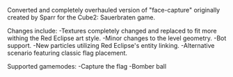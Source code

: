 Converted and completely overhauled version of "face-capture" originally created by Sparr for the Cube2: Sauerbraten game.

Changes include:
-Textures completely changed and replaced to fit more withing the Red Eclipse art style.
-Minor changes to the level geometry.
-Bot support.
-New particles utilizing Red Eclipse's entity linking.
-Alternative scenario featuring classic flag placement.

Supported gamemodes:
-Capture the flag
-Bomber ball
